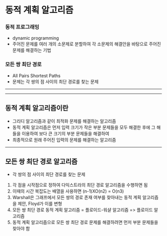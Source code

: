 # 동적 계획 알고리즘

### 동적 프로그래밍

- dynamic programming
- 주어진 문제를 여러 개의 소문제로 분할하여 각 소문제의 해결안을 바탕으로 주어진 문제를 해결하는 기법

### 모든 쌍 최단 경로

- All Pairs Shortest Paths
- 문제는 각 쌍의 점 사이의 최단 경로를 찾는 문제

---

---

## 동적 계획 알고리즘이란

- 그리디 알고리즘과 같이 최적화 문제를 해결하는 알고리즘
- 동적 계획 알고리즘은 먼저 입력 크기가 작은 부분 문제들을 모두 해결한 후에 그 해들을 이용하여 보다 큰 크기의 부분 문제들을 해결하여
- 최종적으로 원래 주어진 입력의 문제를 해결하는 알고리즘

---

## 모든 쌍 최단 경로 알고리즘

- 각 쌍의 점 사이의 최단 경로를 찾는 문제

1. 각 점을 시작점으로 정하여 다익스트라의 최단 경로 알고리즘을 수행하면 됨
2. 이때의 시간 복잡도는 배열을 사용하면 (n-1)XO(n2) = O(n3)
3. Warshall은 그래프에서 모든 쌍의 경로 존재 여부를 찾아내는 동적 계획 알고리즘을 제안, Floyd가 이를 변형
4. 모든 쌍 최단 경로 동적 계획 알고리즘 = 플로이드-워샬 알고리즘 => 플로이드 알고리즘
5. 동적 계획 알고리즘으로 모든 쌍 최단 경로 문제를 해결하려면 먼저 부분 문제들을 찾아야 함
